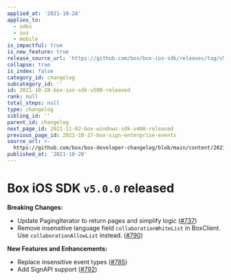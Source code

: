 ```yaml
---
applied_at: '2021-10-28'
applies_to:
  - sdks
  - ios
  - mobile
is_impactful: true
is_new_feature: true
release_source_url: 'https://github.com/box/box-ios-sdk/releases/tag/v5.0.0'
collapse: true
is_index: false
category_id: changelog
subcategory_id: ''
id: 2021-10-28-box-ios-sdk-v500-released
rank: null
total_steps: null
type: changelog
sibling_id: ''
parent_id: changelog
next_page_id: 2021-11-02-box-windows-sdk-v400-released
previous_page_id: 2021-10-27-box-sign-enterprise-events
source_url: >-
  https://github.com/box/box-developer-changelog/blob/main/content/2021/10-28-box-ios-sdk-v500-released.md
published_at: '2021-10-28'
---
```

# Box iOS SDK `v5.0.0` released

**Breaking Changes:**

* Update PagingIterator to return pages and simplify logic ([#737][1])
* Remove insensitive language field `collaborationWhiteList` in BoxClient. Use `collaborationAllowList` instead. ([#790][2])

**New Features and Enhancements:**

* Replace insensitive event types ([#785][3])
* Add SignAPI support ([#792][4])

[1]: https://github.com/box/box-ios-sdk/pull/737

[2]: https://github.com/box/box-ios-sdk/pull/790

[3]: https://github.com/box/box-ios-sdk/pull/785

[4]: https://github.com/box/box-ios-sdk/pull/792
